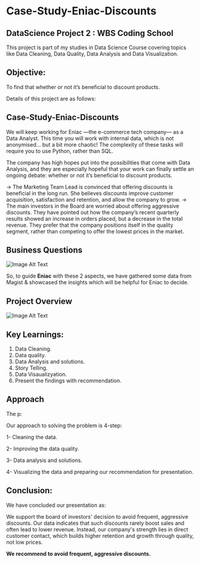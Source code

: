 
# Case-Study-Eniac-Discounts
## DataScience Project 2 : WBS Coding School
This project is part of my studies in Data Science Course covering topics like Data Cleaning, Data Quality, Data Analysis and Data Visualization.


## Objective: 
To find that whether or not it’s beneficial to discount products.


Details of this project are as follows:

## Case-Study-Eniac-Discounts
We will keep working for Eniac —the e-commerce tech company— as a Data Analyst. This time you will work with internal data, which is not anonymised… but a bit more chaotic! The complexity of these tasks will require you to use Python, rather than SQL.

The company has high hopes put into the possibilities that come with Data Analysis, and they are especially hopeful that your work can finally settle an ongoing debate: whether or not it’s beneficial to discount products.

-> The Marketing Team Lead is convinced that offering discounts is beneficial in the long run. She believes discounts improve customer acquisition, satisfaction and retention, and allow the company to grow.
-> The main investors in the Board are worried about offering aggressive discounts. They have pointed out how the company’s recent quarterly results showed an increase in orders placed, but a decrease in the total revenue. They prefer that the company positions itself in the quality segment, rather than competing to offer the lowest prices in the market.

## Business Questions

![Image Alt Text](image1.jpg)


So, to guide **Eniac** with these 2 aspects, we have gathered some data from Magist & showcased the insights which will be helpful for Eniac to decide.

## Project Overview

![Image Alt Text](image2.jpg)

## Key Learnings:
1. Data Cleaning.
2. Data quality.
3. Data Analysis and solutions.
4. Story Telling.
5. Data Visaualizyation.
6. Present the findings with recommendation.

## Approach
The p:

Our approach to solving the problem is 4-step: 

1- Cleaning the data.

2- Improving the data quality.

3- Data analysis and solutions.

4- Visualizing the data and preparing our recommendation for presentation.


## Conclusion:
We have concluded our presentation as:

We support the board of investors' decision to avoid frequent, aggressive discounts. Our data indicates that such discounts rarely boost sales and often lead to lower revenue. Instead, our company's strength lies in direct customer contact, which builds higher retention and growth through quality, not low prices.


**We recommend to avoid frequent, aggressive discounts.**





